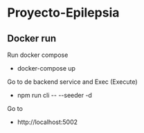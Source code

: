# Proyecto-Epilepsia

## Docker run

Run docker compose

- docker-compose up

Go to de backend service and Exec (Execute)

- npm run cli -- --seeder -d

Go to 

- http://localhost:5002